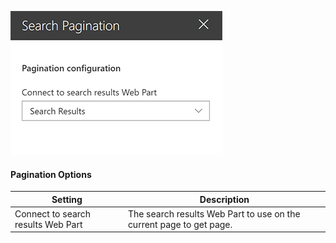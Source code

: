 ![Search Pagination](../images/search-pagination-property-pane.png)

#### Pagination Options

Setting | Description
-------|----
Connect to search results Web Part | The search results Web Part to use on the current page to get page.